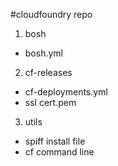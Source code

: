 #cloudfoundry repo

1. bosh 
 - bosh.yml

2. cf-releases
 - cf-deployments.yml 
 - ssl cert.pem

3. utils 
 - spiff install file
 - cf command line 
 